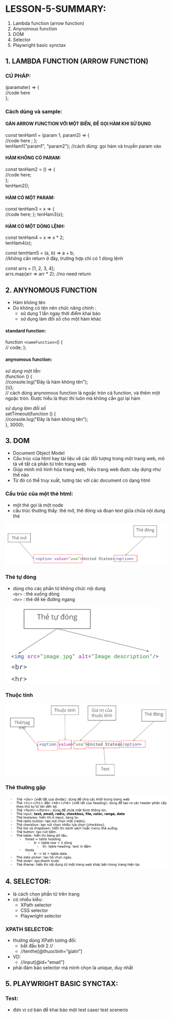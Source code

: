# LESSON-5-SUMMARY:
1. Lambda function (arrow function)
2. Anynomous function
3. DOM
4. Selector
5. Playwright basic synctax

## 1. LAMBDA FUNCTION (ARROW FUNCTION)
### CÚ PHÁP:
(paramater) => {  
    //code here  
};

### Cách dùng và sample:
#### GÁN ARROW FUNCTION VỚI MỘT BIẾN, ĐỂ GỌI HÀM KHI SỬ DỤNG
const tenHam1 = (param 1, param2) => {  
    //code here ; 
};  
tenHam1("param1", "param2"); //cách dùng: gọi hàm và truyền param vào  

#### HÀM KHÔNG CÓ PARAM:  
const tenHam2 = () => {  
    //code here;  
};  
tenHam2();

#### HÀM CÓ MỘT PARAM:
const tenHam3 = x => {  
    //code here;
};
tenHam3(x);

#### HÀM CÓ MỘT DÒNG LỆNH:
const tenHam4 = x => x * 2;  
tenHam4(x);

const temHam5 = (a, b) => a + b;  
//không cần return ở đây, trường hợp chỉ có 1 dòng lệnh

const arrs = [1, 2, 3, 4];  
arrs.map(arr => arr * 2); //no need return

## 2. ANYNOMOUS FUNCTION
- Hàm không tên
- Do không có tên nên chức năng chính :  
    + sử dụng 1 lần ngay thời điểm khai báo
    + sử dụng làm đối số cho một hàm khác

#### standard function:
function `<nameFunction>`() {  
    // code;
};
#### anynomous function:
*sử dụng một lần:*  
(function () {  
    //console.log("Đây là hàm không tên");  
})();  
// cách dùng anynomous function là ngoặc tròn cả function, và thêm một ngoặc tròn. Được hiểu là thực thi luôn mà không cần gọi lại hàm  

*sử dụng làm đối số*  
setTimeout(function () {  
    //console.log("Đây là hàm không tên");  
}, 3000);

## 3. DOM
- Document Object Model
- Cấu trúc của html hay tài liệu về các đối tượng trong một trang web, mô tả về tất cả phần tử trên trang web
- Giúp mình mô hình hóa trang web, hiểu trang web được xây dựng như thế nào
- Từ đó có thể truy xuất, tương tác với các document có dạng html

### Cấu trúc của một thẻ html:
- một thẻ gọi là một node
- cấu trúc thường thấy: thẻ mở, thẻ đóng và đoạn text giữa chứa nội dung thẻ  

![Hinh](images/node1.png)

### Thẻ tự đóng
- dùng cho các phần tử không chức nội dung  
`<br>` : thẻ xuống dòng  
`<hr>` : thẻ để kẻ đường ngang  

![Hinh](images/node2.png)

### Thuộc tính  

![Hinh](images/node3.png)

### Thẻ thường gặp  

![Hinh](images/node4.png)

## 4. SELECTOR:
- là cách chọn phần tử trên trang
- có nhiều kiểu:
    + XPath selector
    + CSS selector  
    + Playwright selector

###  XPATH SELECTOR:  
- thường dùng XPath tương đối:
    + bắt đầu bởi 2 //  
    + //tenthe[@thuoctinh=”giatri”]  
- VD:
    + //input[@id="email"]
- phải đảm bảo selector mà mình chọn là unique, duy nhất

## 5. PLAYWRIGHT BASIC SYNCTAX:  
### Test:  
- đơn vị cơ bản để khai báo một test case/ test scenerio